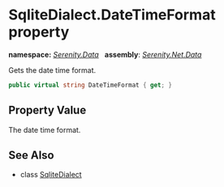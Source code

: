 # SqliteDialect.DateTimeFormat property
**namespace:** *[Serenity.Data](../../README.md#serenity.data-namespace)*   **assembly**: *[Serenity.Net.Data](../../README.md)*

Gets the date time format.

```csharp
public virtual string DateTimeFormat { get; }
```

## Property Value

The date time format.

## See Also

* class [SqliteDialect](../SqliteDialect.md)